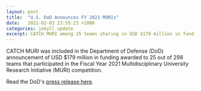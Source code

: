 ```yaml
---
layout: post
title:  "U.S. DoD Announces FY 2021 MURIs"
date:   2021-02-03 23:55:23 +1000
categories: jekyll update
excerpt: CATCH MURI among 25 teams sharing in USD $179 million in funding.
---
```

CATCH MURI was included in the Department of Defense (DoD) announcement of USD \$179 million in funding awarded to 25 out of 298 teams that participated in the Fiscal Year 2021 Multidisciplinary University Research Initiative (MURI) competition. 

Read the DoD's <a href="https://www.cto.mil/2021-muri/">press release here</a>.

